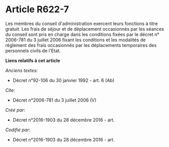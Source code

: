 # Article R622-7

Les membres du conseil d'administration exercent leurs fonctions à titre gratuit. Les frais de séjour et de déplacement
occasionnés par les séances du conseil sont pris en charge dans les conditions fixées par le décret n° 2006-781 du 3 juillet
2006 fixant les conditions et les modalités de règlement des frais occasionnés par les déplacements temporaires des
personnels civils de l'Etat.

**Liens relatifs à cet article**

_Anciens textes_:

  - Décret n°92-106 du 30 janvier 1992 - art. 6 (Ab)

_Cite_:

  - Décret n°2006-781 du 3 juillet 2006 (V)

_Créé par_:

  - Décret n°2016-1903 du 28 décembre 2016 - art.

_Codifié par_:

  - Décret n°2016-1903 du 28 décembre 2016 - art.
